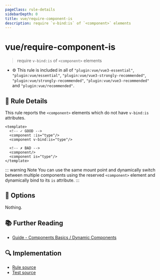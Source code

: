 ```yaml
---
pageClass: rule-details
sidebarDepth: 0
title: vue/require-component-is
description: require `v-bind:is` of `<component>` elements
---
```

# vue/require-component-is
> require `v-bind:is` of `<component>` elements

- :gear: This rule is included in all of `"plugin:vue/vue3-essential"`, `"plugin:vue/essential"`, `"plugin:vue/vue3-strongly-recommended"`, `"plugin:vue/strongly-recommended"`, `"plugin:vue/vue3-recommended"` and `"plugin:vue/recommended"`.

## :book: Rule Details

This rule reports the `<component>` elements which do not have `v-bind:is` attributes.


<eslint-code-block :rules="{'vue/require-component-is': ['error']}">

```vue
<template>
  <!-- ✓ GOOD -->
  <component :is="type"/>
  <component v-bind:is="type"/>

  <!-- ✗ BAD -->
  <component/>
  <component is="type"/>
</template>
```

</eslint-code-block>

::: warning Note
You can use the same mount point and dynamically switch between multiple components using the reserved `<component>` element and dynamically bind to its `is` attribute.
:::


## :wrench: Options

Nothing.

## :books: Further Reading

- [Guide - Components Basics / Dynamic Components](https://v3.vuejs.org/guide/component-basics.html#dynamic-components)

## :mag: Implementation

- [Rule source](https://github.com/vuejs/eslint-plugin-vue/blob/master/lib/rules/require-component-is.js)
- [Test source](https://github.com/vuejs/eslint-plugin-vue/blob/master/tests/lib/rules/require-component-is.js)
